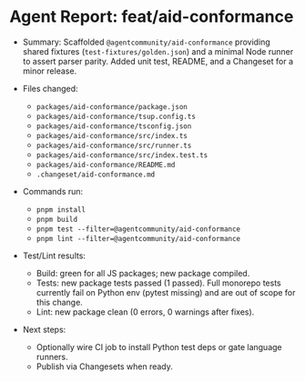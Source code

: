 # Agent Report: feat/aid-conformance

- Summary: Scaffolded `@agentcommunity/aid-conformance` providing shared fixtures (`test-fixtures/golden.json`) and a minimal Node runner to assert parser parity. Added unit test, README, and a Changeset for a minor release.

- Files changed:
  - `packages/aid-conformance/package.json`
  - `packages/aid-conformance/tsup.config.ts`
  - `packages/aid-conformance/tsconfig.json`
  - `packages/aid-conformance/src/index.ts`
  - `packages/aid-conformance/src/runner.ts`
  - `packages/aid-conformance/src/index.test.ts`
  - `packages/aid-conformance/README.md`
  - `.changeset/aid-conformance.md`

- Commands run:
  - `pnpm install`
  - `pnpm build`
  - `pnpm test --filter=@agentcommunity/aid-conformance`
  - `pnpm lint --filter=@agentcommunity/aid-conformance`

- Test/Lint results:
  - Build: green for all JS packages; new package compiled.
  - Tests: new package tests passed (1 passed). Full monorepo tests currently fail on Python env (pytest missing) and are out of scope for this change.
  - Lint: new package clean (0 errors, 0 warnings after fixes).

- Next steps:
  - Optionally wire CI job to install Python test deps or gate language runners.
  - Publish via Changesets when ready.
